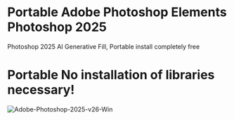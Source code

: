 # Portable Adobe Photoshop Elements Photoshop 2025
Photoshop 2025 AI Generative Fill, Portable install completely free

# Portable No installation of libraries necessary!
![Adobe-Photoshop-2025-v26-Win](https://github.com/user-attachments/assets/97d1b71e-c5b7-4718-8d0a-2449a5a1c3d0)
